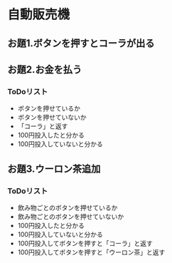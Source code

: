 # 自動販売機

## お題1.ボタンを押すとコーラが出る
## お題2.お金を払う

### ToDoリスト
- ボタンを押せているか
- ボタンを押せていないか
- 「コーラ」と返す
- 100円投入したと分かる
- 100円投入していないと分かる

## お題3.ウーロン茶追加

### ToDoリスト
- 飲み物ごとのボタンを押せているか
- 飲み物ごとのボタンを押せていないか
- 100円投入したと分かる
- 100円投入していないと分かる
- 100円投入してボタンを押すと「コーラ」と返す
- 100円投入してボタンを押すと「ウーロン茶」と返す